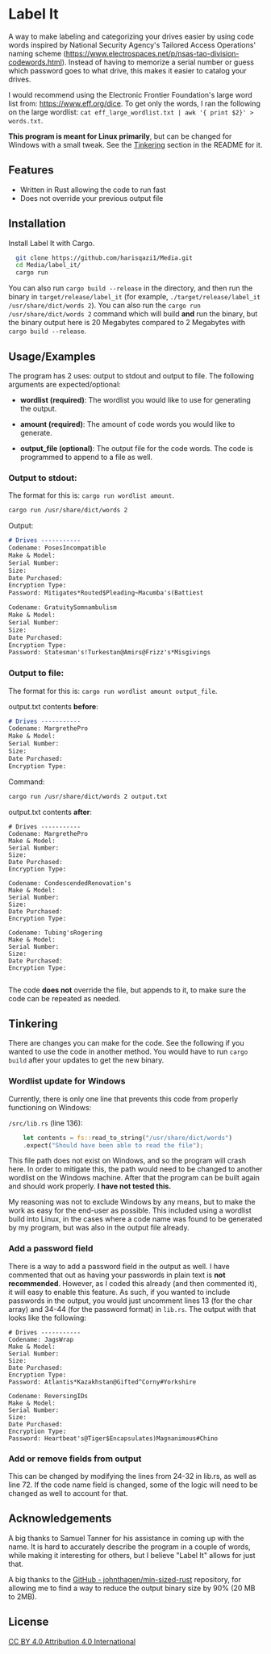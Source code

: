 # Label It

A way to make labeling and categorizing your drives easier by using code words inspired by National Security Agency's Tailored Access Operations' naming scheme (https://www.electrospaces.net/p/nsas-tao-division-codewords.html). Instead of having to memorize a serial number or guess which password goes to what drive, this makes it easier to catalog your drives. 

I would recommend using the Electronic Frontier Foundation's large word list from: https://www.eff.org/dice. To get only the words, I ran the following on the large wordlist: `cat eff_large_wordlist.txt | awk '{ print $2}' > words.txt`.

**This program is meant for Linux primarily**, but can be changed for Windows with a small tweak. See the [Tinkering](#wordlist-update-for-windows) section in the README for it.

## Features

- Written in Rust allowing the code to run fast 
- Does not override your previous output file

## Installation

Install Label It with Cargo. 

```bash
  git clone https://github.com/harisqazi1/Media.git
  cd Media/label_it/
  cargo run
```

You can also run `cargo build --release` in the directory, and then run the binary in `target/release/label_it` (for example, `./target/release/label_it /usr/share/dict/words 2`). You can also run the `cargo run /usr/share/dict/words 2` command which will build **and** run the binary, but the binary output here is 20 Megabytes compared to 2 Megabytes with `cargo build --release`.

## Usage/Examples

The program has 2 uses: output to stdout and output to file. The following arguments are expected/optional:

- **wordlist (required)**: The wordlist you would like to use for generating the output.

- **amount (required)**: The amount of code words you would like to generate.

- **output_file (optional)**: The output file for the code words. The code is programmed to append to a file as well.

### Output to stdout:

The format for this is: `cargo run wordlist amount`.

```bash
cargo run /usr/share/dict/words 2
```

Output:

```markdown
# Drives -----------
Codename: PosesIncompatible
Make & Model: 
Serial Number: 
Size: 
Date Purchased: 
Encryption Type: 
Password: Mitigates*Routed$Pleading~Macumba's(Battiest

Codename: GratuitySomnambulism
Make & Model: 
Serial Number: 
Size: 
Date Purchased: 
Encryption Type: 
Password: Statesman's!Turkestan@Amirs@Frizz's*Misgivings
```

### Output to file:

The format for this is: `cargo run wordlist amount output_file`.

output.txt contents **before**:

```markdown
# Drives -----------
Codename: MargrethePro
Make & Model: 
Serial Number: 
Size: 
Date Purchased: 
Encryption Type:
```

Command:

```bash
cargo run /usr/share/dict/words 2 output.txt
```

output.txt contents **after**:

```mark
# Drives -----------
Codename: MargrethePro
Make & Model: 
Serial Number: 
Size: 
Date Purchased: 
Encryption Type: 

Codename: CondescendedRenovation's
Make & Model: 
Serial Number: 
Size: 
Date Purchased: 
Encryption Type: 

Codename: Tubing'sRogering
Make & Model: 
Serial Number: 
Size: 
Date Purchased: 
Encryption Type: 


```

The code **does not** override the file, but appends to it, to make sure the code can be repeated as needed.

## Tinkering

There are changes you can make for the code. See the following if you wanted to use the code in another method. You would have to run `cargo build` after your updates to get the new binary.

### Wordlist update for Windows

Currently, there is only one line that prevents this code from properly functioning on Windows:

`/src/lib.rs` (line 136):

```rust
    let contents = fs::read_to_string("/usr/share/dict/words")
    .expect("Should have been able to read the file");
```

This file path does not exist on Windows, and so the program will crash here. In order to mitigate this, the path would need to be changed to another wordlist on the Windows machine. After that the program can be built again and should work properly. **I have not tested this.**

My reasoning was not to exclude Windows by any means, but to make the work as easy for the end-user as possible. This included using a wordlist build into Linux, in the cases where a code name was found to be generated by my program, but was also in the output file already.

### Add a password field

There is a way to add a password field in the output as well. I have commented that out as having your passwords in plain text is **not recommended**. However, as I coded this already (and then commented it), it will easy to enable this feature. As such, if you wanted to include passwords in the output, you would just uncomment lines 13 (for the char array) and 34-44 (for the password format) in `lib.rs`. The output with that looks like the following:

```
# Drives -----------
Codename: JagsWrap
Make & Model: 
Serial Number: 
Size: 
Date Purchased: 
Encryption Type: 
Password: Atlantis*Kazakhstan@Gifted^Corny#Yorkshire

Codename: ReversingIDs
Make & Model: 
Serial Number: 
Size: 
Date Purchased: 
Encryption Type: 
Password: Heartbeat's@Tiger$Encapsulates)Magnanimous#Chino
```

### Add or remove fields from output

This can be changed by modifying the lines from 24-32 in lib.rs, as well as line 72. If the code name field is changed, some of the logic will need to be changed as well to account for that.

## Acknowledgements

A big thanks to Samuel Tanner for his assistance in coming up with the name. It is hard to accurately describe the program in a couple of words, while making it interesting for others, but I believe "Label It" allows for just that. 

A big thanks to the [GitHub - johnthagen/min-sized-rust](https://github.com/johnthagen/min-sized-rust) repository, for allowing me to find a way to reduce the output binary size by 90% (20 MB to 2MB).

## License

[CC BY 4.0 Attribution 4.0 International](https://creativecommons.org/licenses/by/4.0/)
